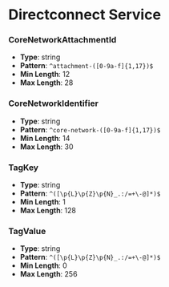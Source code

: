 # Directconnect Service

### CoreNetworkAttachmentId
- **Type**: string
- **Pattern**: `^attachment-([0-9a-f]{1,17})$`
- **Min Length**: 12
- **Max Length**: 28

### CoreNetworkIdentifier
- **Type**: string
- **Pattern**: `^core-network-([0-9a-f]{1,17})$`
- **Min Length**: 14
- **Max Length**: 30

### TagKey
- **Type**: string
- **Pattern**: `^([\p{L}\p{Z}\p{N}_.:/=+\-@]*)$`
- **Min Length**: 1
- **Max Length**: 128

### TagValue
- **Type**: string
- **Pattern**: `^([\p{L}\p{Z}\p{N}_.:/=+\-@]*)$`
- **Min Length**: 0
- **Max Length**: 256

